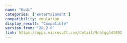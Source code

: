 ```yaml
---
name: "Kodi"
categories: ['entertainment']
compatibility: emulation
display_result: "Compatible"
version_from: "20.2.0"
link: https://apps.microsoft.com/detail/9nblggh4t892
---
```


